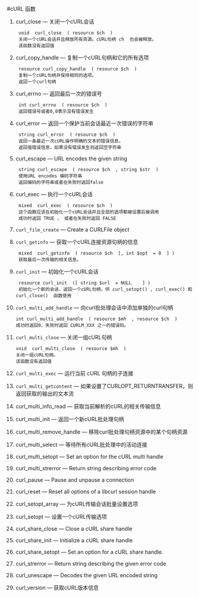 #cURL 函数 

1. curl_close — 关闭一个cURL会话

		void  curl_close  ( resource $ch  )
		关闭一个cURL会话并且释放所有资源。cURL句柄 ch  也会被释放。 
		该函数没有返回值

2. curl_copy_handle — 复制一个cURL句柄和它的所有选项

		resource curl_copy_handle  ( resource $ch  )
		复制一个cURL句柄并保持相同的选项。
		返回一个curl句柄 

3. curl_errno — 返回最后一次的错误号

		int curl_errno  ( resource $ch  )
		返回错误号或者0,0表示没有错误发生

4. curl_error — 返回一个保护当前会话最近一次错误的字符串

		string curl_error  ( resource $ch  )
		返回一条最近一次cURL操作明确的文本的错误信息。
		返回值错误信息，如果没有错误发生则返回空字符串 

5. curl_escape — URL encodes the given string

		string curl_escape  ( resource $ch  , string $str  )
		使用URL encodes 编码字符串
		返回编码的字符串或者在失败时返回false

6. curl_exec — 执行一个cURL会话

		mixed  curl_exec  ( resource $ch  )
		这个函数应该在初始化一个cURL会话并且全部的选项都被设置后被调用
		成功时返回 TRUE ， 或者在失败时返回 FALSE 

7. `curl_file_create` — Create a CURLFile object

		

8. `curl_getinfo` — 获取一个cURL连接资源句柄的信息

		mixed  curl_getinfo  ( resource $ch  [, int $opt  = 0  ] )
		获取最后一次传输的相关信息。 

9. `curl_init` — 初始化一个cURL会话

		resource curl_init  ([ string $url  = NULL    ] )
		初始化一个新的会话，返回一个cURL句柄，供 curl_setopt() , curl_exec() 和 curl_close()  函数使用

10. `curl_multi_add_handle` — 向curl批处理会话中添加单独的curl句柄

		int curl_multi_add_handle  ( resource $mh  , resource $ch  )
		成功时返回0，失败时返回 CURLM_XXX 之一的错误码。 

11. `curl_multi_close` — 关闭一组cURL句柄

		void  curl_multi_close  ( resource $mh  )
		关闭一组cURL句柄。
		该函数没有返回值 

12. `curl_multi_exec` — 运行当前 cURL 句柄的子连接


13. `curl_multi_getcontent` — 如果设置了CURLOPT_RETURNTRANSFER，则返回获取的输出的文本流



14. curl_multi_info_read — 获取当前解析的cURL的相关传输信息
15. curl_multi_init — 返回一个新cURL批处理句柄
16. curl_multi_remove_handle — 移除curl批处理句柄资源中的某个句柄资源
17. curl_multi_select — 等待所有cURL批处理中的活动连接
18. curl_multi_setopt — Set an option for the cURL multi handle
19. curl_multi_strerror — Return string describing error code
20. curl_pause — Pause and unpause a connection
21. curl_reset — Reset all options of a libcurl session handle
22. curl_setopt_array — 为cURL传输会话批量设置选项
23. curl_setopt — 设置一个cURL传输选项
24. curl_share_close — Close a cURL share handle
25. curl_share_init — Initialize a cURL share handle
26. curl_share_setopt — Set an option for a cURL share handle.
27. curl_strerror — Return string describing the given error code
28. curl_unescape — Decodes the given URL encoded string
29. curl_version — 获取cURL版本信息
